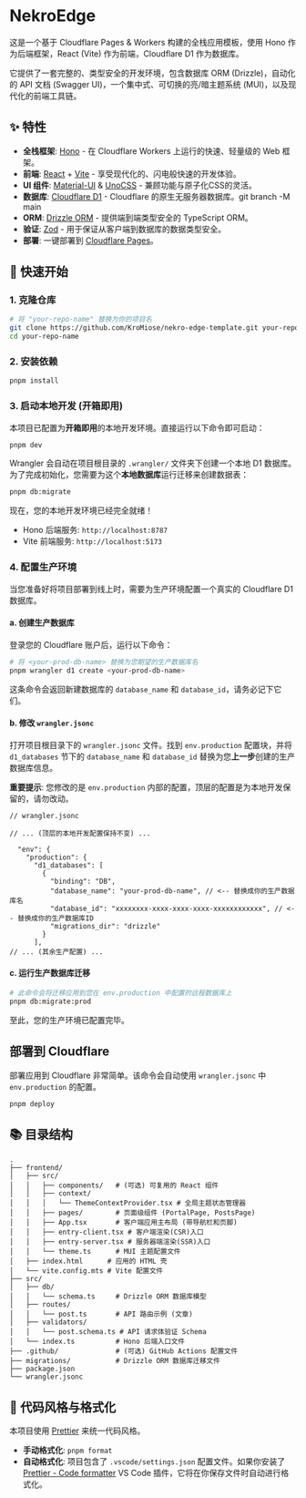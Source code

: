 # NekroEdge

这是一个基于 Cloudflare Pages & Workers 构建的全栈应用模板，使用 Hono 作为后端框架，React (Vite) 作为前端，Cloudflare D1 作为数据库。

它提供了一套完整的、类型安全的开发环境，包含数据库 ORM (Drizzle)，自动化的 API 文档 (Swagger UI)，一个集中式、可切换的亮/暗主题系统 (MUI)，以及现代化的前端工具链。

## ✨ 特性

- **全栈框架**: [Hono](https://hono.dev/) - 在 Cloudflare Workers 上运行的快速、轻量级的 Web 框架。
- **前端**: [React](https://react.dev/) + [Vite](https://vitejs.dev/) - 享受现代化的、闪电般快速的开发体验。
- **UI 组件**: [Material-UI](https://mui.com/) & [UnoCSS](https://unocss.dev/) - 兼顾功能与原子化CSS的灵活。
- **数据库**: [Cloudflare D1](https://developers.cloudflare.com/d1/) - Cloudflare 的原生无服务器数据库。git branch -M main
- **ORM**: [Drizzle ORM](https://orm.drizzle.team/) - 提供端到端类型安全的 TypeScript ORM。
- **验证**: [Zod](https://zod.dev/) - 用于保证从客户端到数据库的数据类型安全。
- **部署**: 一键部署到 [Cloudflare Pages](https://pages.cloudflare.com/)。

## 🚀 快速开始

### 1. 克隆仓库

```bash
# 将 "your-repo-name" 替换为你的项目名
git clone https://github.com/KroMiose/nekro-edge-template.git your-repo-name
cd your-repo-name
```

### 2. 安装依赖

```bash
pnpm install
```

### 3. 启动本地开发 (开箱即用)

本项目已配置为**开箱即用**的本地开发环境。直接运行以下命令即可启动：

```bash
pnpm dev
```

Wrangler 会自动在项目根目录的 `.wrangler/` 文件夹下创建一个本地 D1 数据库。为了完成初始化，您需要为这个**本地数据库**运行迁移来创建数据表：

```bash
pnpm db:migrate
```

现在，您的本地开发环境已经完全就绪！

- Hono 后端服务: `http://localhost:8787`
- Vite 前端服务: `http://localhost:5173`

### 4. 配置生产环境

当您准备好将项目部署到线上时，需要为生产环境配置一个真实的 Cloudflare D1 数据库。

#### a. 创建生产数据库

登录您的 Cloudflare 账户后，运行以下命令：

```bash
# 将 <your-prod-db-name> 替换为您期望的生产数据库名
pnpm wrangler d1 create <your-prod-db-name>
```

这条命令会返回新建数据库的 `database_name` 和 `database_id`，请务必记下它们。

#### b. 修改 `wrangler.jsonc`

打开项目根目录下的 `wrangler.jsonc` 文件。找到 `env.production` 配置块，并将 `d1_databases` 节下的 `database_name` 和 `database_id` 替换为您**上一步**创建的生产数据库信息。

**重要提示**: 您修改的是 `env.production` 内部的配置，顶层的配置是为本地开发保留的，请勿改动。

```jsonc
// wrangler.jsonc

// ... (顶层的本地开发配置保持不变) ...

  "env": {
    "production": {
      "d1_databases": [
        {
          "binding": "DB",
          "database_name": "your-prod-db-name", // <-- 替换成你的生产数据库名
          "database_id": "xxxxxxxx-xxxx-xxxx-xxxx-xxxxxxxxxxxx", // <-- 替换成你的生产数据库ID
          "migrations_dir": "drizzle"
        }
      ],
// ... (其余生产配置) ...
```

#### c. 运行生产数据库迁移

```bash
# 此命令会将迁移应用到您在 env.production 中配置的远程数据库上
pnpm db:migrate:prod
```

至此，您的生产环境已配置完毕。

## 部署到 Cloudflare

部署应用到 Cloudflare 非常简单。该命令会自动使用 `wrangler.jsonc` 中 `env.production` 的配置。

```bash
pnpm deploy
```

## 📚 目录结构

```
.
├── frontend/
│   ├── src/
│   │   ├── components/   # (可选) 可复用的 React 组件
│   │   ├── context/
│   │   │   └── ThemeContextProvider.tsx # 全局主题状态管理器
│   │   ├── pages/        # 页面级组件 (PortalPage, PostsPage)
│   │   ├── App.tsx       # 客户端应用主布局 (带导航栏和页脚)
│   │   ├── entry-client.tsx # 客户端渲染(CSR)入口
│   │   ├── entry-server.tsx # 服务器端渲染(SSR)入口
│   │   └── theme.ts      # MUI 主题配置文件
│   ├── index.html      # 应用的 HTML 壳
│   └── vite.config.mts # Vite 配置文件
├── src/
│   ├── db/
│   │   └── schema.ts     # Drizzle ORM 数据库模型
│   ├── routes/
│   │   └── post.ts       # API 路由示例 (文章)
│   ├── validators/
│   │   └── post.schema.ts # API 请求体验证 Schema
│   └── index.ts          # Hono 后端入口文件
├── .github/              # (可选) GitHub Actions 配置文件
├── migrations/           # Drizzle ORM 数据库迁移文件
├── package.json
└── wrangler.jsonc
```

## 💎 代码风格与格式化

本项目使用 [Prettier](https://prettier.io/) 来统一代码风格。

- **手动格式化**: `pnpm format`
- **自动格式化**: 项目包含了 `.vscode/settings.json` 配置文件。如果你安装了 [Prettier - Code formatter](https://marketplace.visualstudio.com/items?itemName=esbenp.prettier-vscode) VS Code 插件，它将在你保存文件时自动进行格式化。

